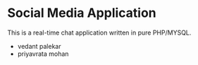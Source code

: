 <h1>Social Media Application</h1>

This is a real-time chat application written in pure PHP/MYSQL.

- vedant palekar
- priyavrata mohan

